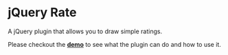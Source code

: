 # jQuery Rate

A jQuery plugin that allows you to draw simple ratings.

Please checkout the **[demo](http://nezhar.github.io/jQuery-Rate)** to see what the plugin can do and how to use it.
